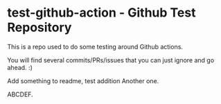 # test-github-action - Github Test Repository

This is a repo used to do some testing around Github actions.

You will find several commits/PRs/issues that you can just ignore and go ahead. :)

Add something to readme, test addition
Another one.

ABCDEF.
